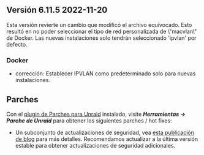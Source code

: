 ## Versión 6.11.5 2022-11-20

Esta versión revierte un cambio que modificó el archivo equivocado. Esto resultó en no poder seleccionar el tipo de red personalizada de \\"macvlan\\" de Docker. Las nuevas instalaciones solo tendrán seleccionado 'ipvlan' por defecto.

### Docker

- corrección: Establecer IPVLAN como predeterminado solo para nuevas instalaciones.

## Parches

Con el [plugin de Parches para Unraid](https://forums.unraid.net/topic/185560-unraid-patch-plugin/) instalado, visite ***Herramientas → Parche de Unraid*** para obtener los siguientes parches / hot fixes:

- Un subconjunto de actualizaciones de seguridad, vea [esta publicación de blog](https://unraid.net/blog/cvd) para más detalles. Recomendamos actualizar a la última versión estable para obtener actualizaciones de seguridad adicionales.
